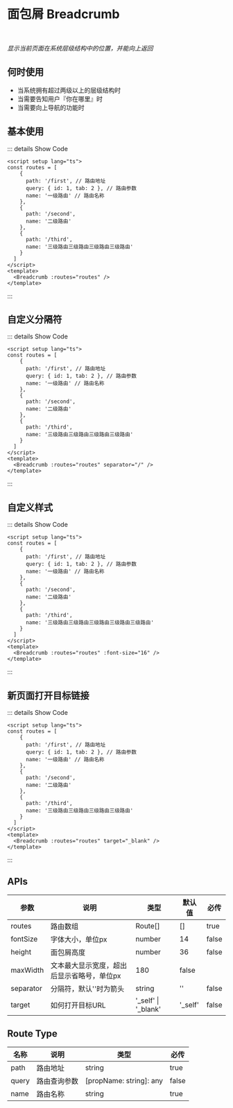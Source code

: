 # 面包屑 Breadcrumb

<br/>

*显示当前页面在系统层级结构中的位置，并能向上返回*

## 何时使用

- 当系统拥有超过两级以上的层级结构时
- 当需要告知用户『你在哪里』时
- 当需要向上导航的功能时

<script setup lang="ts">
const routes = [
    {
      path: '/first', // 路由地址
      query: { id: 1, tab: 2 }, // 路由参数
      name: '一级路由' // 路由名称
    },
    {
      path: '/second',
      name: '二级路由'
    },
    {
      path: '/third',
      name: '三级路由三级路由三级路由三级路由'
    }
  ]
</script>

## 基本使用

<Breadcrumb :routes="routes" />

::: details Show Code

```vue
<script setup lang="ts">
const routes = [
    {
      path: '/first', // 路由地址
      query: { id: 1, tab: 2 }, // 路由参数
      name: '一级路由' // 路由名称
    },
    {
      path: '/second',
      name: '二级路由'
    },
    {
      path: '/third',
      name: '三级路由三级路由三级路由三级路由'
    }
  ]
</script>
<template>
  <Breadcrumb :routes="routes" />
</template>
```

:::

## 自定义分隔符

<Breadcrumb :routes="routes" separator="/" />

::: details Show Code

```vue
<script setup lang="ts">
const routes = [
    {
      path: '/first', // 路由地址
      query: { id: 1, tab: 2 }, // 路由参数
      name: '一级路由' // 路由名称
    },
    {
      path: '/second',
      name: '二级路由'
    },
    {
      path: '/third',
      name: '三级路由三级路由三级路由三级路由'
    }
  ]
</script>
<template>
  <Breadcrumb :routes="routes" separator="/" />
</template>
```

:::

## 自定义样式

<Breadcrumb :routes="routes" :font-size="16" />

::: details Show Code

```vue
<script setup lang="ts">
const routes = [
    {
      path: '/first', // 路由地址
      query: { id: 1, tab: 2 }, // 路由参数
      name: '一级路由' // 路由名称
    },
    {
      path: '/second',
      name: '二级路由'
    },
    {
      path: '/third',
      name: '三级路由三级路由三级路由三级路由三级路由'
    }
  ]
</script>
<template>
  <Breadcrumb :routes="routes" :font-size="16" />
</template>
```

:::

## 新页面打开目标链接

<Breadcrumb :routes="routes" target="_blank" />

::: details Show Code

```vue
<script setup lang="ts">
const routes = [
    {
      path: '/first', // 路由地址
      query: { id: 1, tab: 2 }, // 路由参数
      name: '一级路由' // 路由名称
    },
    {
      path: '/second',
      name: '二级路由'
    },
    {
      path: '/third',
      name: '三级路由三级路由三级路由三级路由'
    }
  ]
</script>
<template>
  <Breadcrumb :routes="routes" target="_blank" />
</template>
```

:::

## APIs

参数 | 说明 | 类型 | 默认值 | 必传
-- | -- | -- | -- | --
routes | 路由数组 | Route[] | [] | true
fontSize | 字体大小，单位px | number | 14 | false
height | 面包屑高度 | number | 36 | false
maxWidth | 文本最大显示宽度，超出后显示省略号，单位px | 180 | false
separator | 分隔符，默认''时为箭头 | string | '' | false
target | 如何打开目标URL | '_self' &#124; '_blank' | '_self' | false

## Route Type

名称 | 说明 | 类型 | 必传
-- | -- | -- | --
path | 路由地址 | string | true
query | 路由查询参数 | [propName: string]: any | false
name | 路由名称 | string | true
